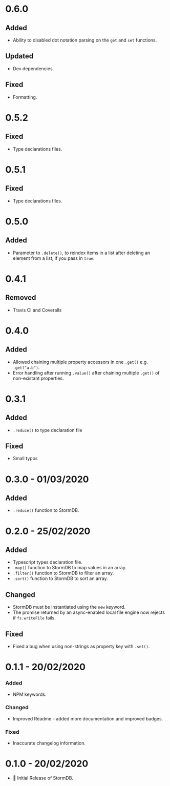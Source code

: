 # 0.6.0

## Added

- Ability to disabled dot notation parsing on the `get` and `set` functions.

## Updated

- Dev dependencies.

## Fixed 

- Formatting.

# 0.5.2

## Fixed

- Type declarations files.

# 0.5.1

## Fixed

- Type declarations files.

# 0.5.0

## Added

- Parameter to `.delete()`, to reindex items in a list after deleting an element from a list, if you pass in `true`.

# 0.4.1

## Removed

- Travis CI and Coveralls

# 0.4.0

## Added

- Allowed chaining multiple property accessors in one `.get()` e.g. `.get("a.b")`.
- Error handling after running `.value()` after chaining multiple `.get()` of non-existant properties.

# 0.3.1

## Added

- `.reduce()` to type declaration file

## Fixed

- Small typos

# 0.3.0 - 01/03/2020

## Added

- `.reduce()` function to StormDB.

# 0.2.0 - 25/02/2020

## Added

- Typescript types declaration file.
- `.map()` function to StormDB to map values in an array.
- `.filter()` function to StormDB to filter an array.
- `.sort()` function to StormDB to sort an array.

## Changed

- StormDB must be instantiated using the `new` keyword.
- The promise returned by an async-enabled local file engine now rejects if `fs.writeFile` fails.

## Fixed

- Fixed a bug when using non-strings as property key with `.set()`.

# 0.1.1 - 20/02/2020

### Added

- NPM keywords.

### Changed

- Improved Readme - added more documentation and improved badges.

### Fixed

- Inaccurate changelog information.

# 0.1.0 - 20/02/2020

- 🎉 Initial Release of StormDB.

